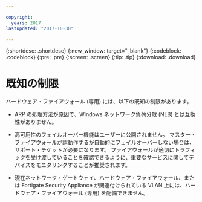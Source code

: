 ```yaml
---

copyright:
  years: 2017
lastupdated: "2017-10-30"

---
```


{:shortdesc: .shortdesc}
{:new_window: target="_blank"}
{:codeblock: .codeblock}
{:pre: .pre}
{:screen: .screen}
{:tip: .tip}
{:download: .download}

# 既知の制限
ハードウェア・ファイアウォール (専用) には、以下の既知の制限があります。

* ARP の処理方法が原因で、Windows ネットワーク負荷分散 (NLB) とは互換性がありません。

* 高可用性のフェイルオーバー機能はユーザーに公開されません。 マスター・ファイアウォールが誤動作するが自動的にフェイルオーバーしない場合は、サポート・チケットが必要になります。 ファイアウォールが適切にトラフィックを受け渡していることを確認できるように、重要なサービスに関してデバイスをモニタリングすることが推奨されます。

* 現在ネットワーク・ゲートウェイ、ハードウェア・ファイアウォール、または Fortigate Security Appliance が関連付けられている VLAN 上には、ハードウェア・ファイアウォール (専用) を配備できません。
